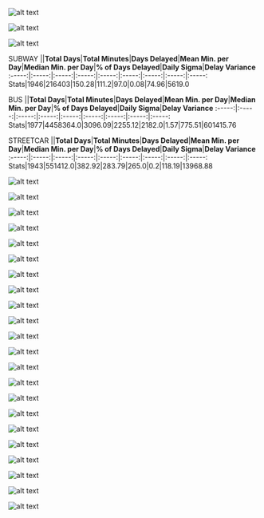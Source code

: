 ![alt text](./Jupyter-Notebooks/Data_Analysis/Subway_Delay_Description.jpg)

![alt text](./Jupyter-Notebooks/Data_Analysis/Bus_Delay_Description.jpg)

![alt text](./Jupyter-Notebooks/Data_Analysis/Streetcar_Delay_Description.jpg)

SUBWAY
 ||**Total Days**|**Total Minutes**|**Days Delayed**|**Mean Min. per Day**|**Median Min. per Day**|**% of Days Delayed**|**Daily Sigma**|**Delay Variance**
:-----:|:-----:|:-----:|:-----:|:-----:|:-----:|:-----:|:-----:|:-----:
Stats|1946|216403|150.28|111.2|97.0|0.08|74.96|5619.0

BUS
 ||**Total Days**|**Total Minutes**|**Days Delayed**|**Mean Min. per Day**|**Median Min. per Day**|**% of Days Delayed**|**Daily Sigma**|**Delay Variance**
:-----:|:-----:|:-----:|:-----:|:-----:|:-----:|:-----:|:-----:|:-----:
Stats|1977|4458364.0|3096.09|2255.12|2182.0|1.57|775.51|601415.76

STREETCAR
 ||**Total Days**|**Total Minutes**|**Days Delayed**|**Mean Min. per Day**|**Median Min. per Day**|**% of Days Delayed**|**Daily Sigma**|**Delay Variance**
:-----:|:-----:|:-----:|:-----:|:-----:|:-----:|:-----:|:-----:|:-----:
Stats|1943|551412.0|382.92|283.79|265.0|0.2|118.19|13968.88

![alt text](./Jupyter-Notebooks/Data_Analysis/Temp_vs_Min_Delay_Subway.jpg)

![alt text](./Jupyter-Notebooks/Data_Analysis/Precip_vs_Min_Delay_Subway.jpg)

![alt text](./Jupyter-Notebooks/Data_Analysis/Temp_vs_Min_Delay_Bus.jpg)

![alt text](./Jupyter-Notebooks/Data_Analysis/Precip_vs_Min_Delay_Bus.jpg)

![alt text](./Jupyter-Notebooks/Data_Analysis/Temp_vs_Min_Delay_Streetcar.jpg)

![alt text](./Jupyter-Notebooks/Data_Analysis/Precip_vs_Min_Delay_Streetcar.jpg)

![alt text](./Jupyter-Notebooks/Data_Analysis/Histogram_TTC_Subway_Min_Delay.jpg)

![alt text](./Jupyter-Notebooks/Data_Analysis/Histogram_TTC_Bus_Min_Delay.jpg)

![alt text](./Jupyter-Notebooks/Data_Analysis/Histogram_TTC_Streetcar_Min_Delay.jpg)

![alt text](./Jupyter-Notebooks/Data_Analysis/Subway_Min_Delay_Day_of_Week.jpg)

![alt text](./Jupyter-Notebooks/Data_Analysis/Bus_Min_Delay_Day_of_Week.jpg)

![alt text](./Jupyter-Notebooks/Data_Analysis/Streetcar_Min_Delay_Day_of_Week.jpg)

![alt text](./Jupyter-Notebooks/Data_Analysis/Subway_Line_Graph_Weekly_Subway_Delay.jpg)

![alt text](./Jupyter-Notebooks/Data_Analysis/Bus_Line_Graph_Weekly_Subway_Delay.jpg)

![alt text](./Jupyter-Notebooks/Data_Analysis/Streetcar_Line_Graph_Weekly_Subway_Delay.jpg)

![alt text](./Jupyter-Notebooks/Data_Analysis/Subway_statistics.jpg)

![alt text](./Jupyter-Notebooks/Data_Analysis/Bus_statistics.jpg)

![alt text](./Jupyter-Notebooks/Data_Analysis/Streetcar_statistics.jpg)

![alt text](./Jupyter-Notebooks/Data_Analysis/minute_delay_TTC.jpg)

![alt text](./Jupyter-Notebooks/Data_Analysis/subway_min_delay.jpg)

![alt text](./Jupyter-Notebooks/Data_Analysis/bus_min_delay.jpg)

![alt text](./Jupyter-Notebooks/Data_Analysis/streetcar_min_delay.jpg)


